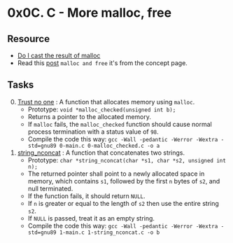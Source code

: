 # 0x0C. C - More malloc, free 

## Resource

- [Do I cast the result of malloc](https://stackoverflow.com/questions/605845/do-i-cast-the-result-of-malloc)
- Read this [post](https://www.notion.so/C-Programming-f13cdb9661db464f8ea326c5a2654e8e) `malloc and free` it's from the concept page.

## Tasks

0. [Trust no one](./0-malloc_checked.c) : A function that allocates memory using `malloc`.
	- Prototype: `void *malloc_checked(unsigned int b);`
	- Returns a pointer to the allocated memory.
	- If `malloc` fails, the `malloc_checked` function should  cause normal process termination with a status value of `98`.
	- Compile the code this way: `gcc -Wall -pedantic -Werror -Wextra -std=gnu89 0-main.c 0-malloc_checked.c -o a`
1. [string_nconcat](./1-string_nconcat.c) : A function that concatenates two strings.
	- Prototype: `char *string_nconcat(char *s1, char *s2, unsigned int n);`
	- The returned pointer shall point to a newly allocated space in memory, which contains `s1`, followed by the first `n` bytes of `s2`, and null terminated.
	- If the function fails, it should return `NULL`.
	- If `n` is greater or equal to the length of `s2` then use the entire string `s2`.
	- If `NULL` is passed, treat it as an empty string.
	- Compile the code this way: `gcc -Wall -pedantic -Werror -Wextra -std=gnu89 1-main.c 1-string_nconcat.c -o b`

